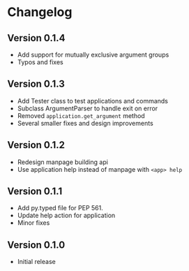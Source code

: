 # Changelog

## Version 0.1.4

* Add support for mutually exclusive argument groups
* Typos and fixes

## Version 0.1.3

* Add Tester class to test applications and commands
* Subclass ArgumentParser to handle exit on error
* Removed ``application.get_argument`` method
* Several smaller fixes and design improvements

## Version 0.1.2

* Redesign manpage building api
* Use application help instead of manpage with ``<app> help``

## Version 0.1.1

* Add py.typed file for PEP 561.
* Update help action for application
* Minor fixes

## Version 0.1.0

* Initial release
